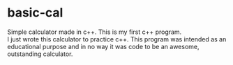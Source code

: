 basic-cal
=========

Simple calculator made in c++. This is my first c++ program.  
I just wrote this calculator to practice c++.
This program was intended as an educational purpose and in no way it was code to be an awesome, outstanding calculator.
